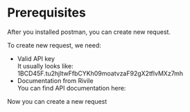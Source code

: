 # Prerequisites

After you installed postman, you can create new request.

To create new request, we need:

<ul>
<li>Valid API key</li>
It usually looks like: 1BCD45F.tu2hjltwFfbCYKh09moatvzaF92gX2tflvMXz7mh
<li>Documentation from Rivile</li>
You can find API documentation here:
<LinkToAnotherPage path="https://gidas.rivile.lt/internetiniai_moduliai/api_rest" text="Rivile API v2"/>
</ul>

Now you can create a new request